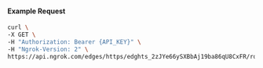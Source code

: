 <!-- Code generated for API Clients. DO NOT EDIT. -->

#### Example Request

```bash
curl \
-X GET \
-H "Authorization: Bearer {API_KEY}" \
-H "Ngrok-Version: 2" \
https://api.ngrok.com/edges/https/edghts_2zJYe66ySXBbAj19ba86qU8CxFR/routes/edghtsrt_2zJYe2xbQGr9Dn4Btv1iAl3Sq44/saml
```
